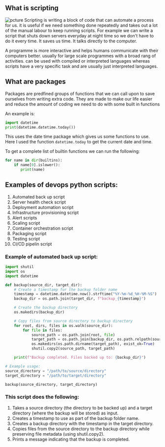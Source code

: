 ## What is scripting

![pcture](https://visionx.io/wp-content/uploads/2023/03/Scripting-Language-vs-Programming-Language-768x768.png)
Scripting is writing a block of code that can automate a process for us. it is useful if we need something done
repeatedly and takes out a lot of the manual labour to keep running scripts.
For example we can write a script that shuts down servers everyday at night time so we don't have to do it every time.
It saves us time. It talks directly to the computer.


A programme is more interactive and helps humans communicate with their computers better. usually for large scale programmes with a broad rang of activities. can be used with compiled or interpreted languages whereas scripts have a very specific task and are usually just interpreted languages. 
## What are packages

Packages are predfined groups of functions that we can call upon to save ourselves from writing extra code. They are made to make our life easier and reduce the amount of coding we need to do with some built in functions

An example is:
```python
import datetime
print(datetime.datetime.today())
```
This uses the date time package which gives us some functions to use.
Here I used the function `datetime.today` to get the current date and time.

To get a complete list of builtin functions we can run the following:
```python
for name in dir(builtins):
    if name[0].islower():
       print(name)
```

## Examples of devops python scripts:

1. Automated back up script
2. Server health check script
3. Deployment automation script
4. Infrastructure provisioning script
5. Alert scripts
6. Scaling script
7. Container orchestration script
8. Packaging script
9. Testing script
10. CI/CD pipelin script

### Example of automated back up script:

```python
import shutil
import os
import datetime

def backup(source_dir, target_dir):
    # Create a timestamp for the backup folder name
    timestamp = datetime.datetime.now().strftime("%Y-%m-%d_%H-%M-%S")
    backup_dir = os.path.join(target_dir, f"backup_{timestamp}")

    # Create the backup directory
    os.makedirs(backup_dir)

    # Copy files from source directory to backup directory
    for root, dirs, files in os.walk(source_dir):
        for file in files:
            source_path = os.path.join(root, file)
            target_path = os.path.join(backup_dir, os.path.relpath(source_path, source_dir))
            os.makedirs(os.path.dirname(target_path), exist_ok=True)
            shutil.copy2(source_path, target_path)

    print(f"Backup completed. Files backed up to: {backup_dir}")

# Example usage:
source_directory = "/path/to/source/directory"
target_directory = "/path/to/target/directory"

backup(source_directory, target_directory)

```
### This script does the following:

1. Takes a source directory (the directory to be backed up) and a target directory (where the backup will be stored) as input.
2. Creates a timestamp to use as part of the backup folder name.
3. Creates a backup directory with the timestamp in the target directory.
4. Copies files from the source directory to the backup directory while preserving file metadata (using shutil.copy2).
5. Prints a message indicating that the backup is completed.
